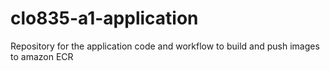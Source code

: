 # clo835-a1-application
Repository for the application code and workflow to build and push images to amazon ECR
